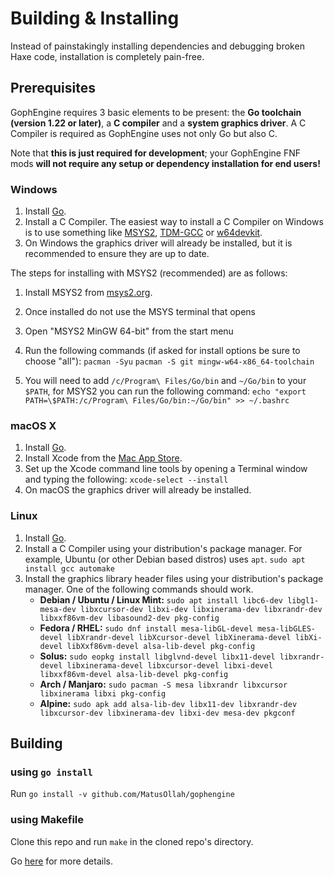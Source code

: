 # Building & Installing

Instead of painstakingly installing dependencies and debugging broken Haxe code, installation is completely pain-free.

## Prerequisites

GophEngine requires 3 basic elements to be present: the **Go toolchain (version 1.22 or later)**, a **C compiler** and a **system graphics driver**.
A C Compiler is required as GophEngine uses not only Go but also C.

Note that **this is just required for development**; your GophEngine FNF mods **will not require any setup or dependency installation for end users!**

### Windows

1. Install [Go](https://go.dev).
2. Install a C Compiler. The easiest way to install a C Compiler on Windows is to use something like [MSYS2](https://www.msys2.org/), [TDM-GCC](https://jmeubank.github.io/tdm-gcc/download/) or [w64devkit](https://github.com/skeeto/w64devkit).
3. On Windows the graphics driver will already be installed, but it is recommended to ensure they are up to date.

The steps for installing with MSYS2 (recommended) are as follows:

1. Install MSYS2 from [msys2.org](https://www.msys2.org/).
2. Once installed do not use the MSYS terminal that opens
3. Open "MSYS2 MinGW 64-bit" from the start menu
4. Run the following commands (if asked for install options be sure to choose "all"):
    `pacman -Syu`
    `pacman -S git mingw-w64-x86_64-toolchain`

5. You will need to add `/c/Program\ Files/Go/bin` and `~/Go/bin` to your `$PATH`, for MSYS2 you can run the following command:
    `echo "export PATH=\$PATH:/c/Program\ Files/Go/bin:~/Go/bin" >> ~/.bashrc`

### macOS X

1. Install [Go](https://go.dev).
2. Install Xcode from the [Mac App Store](https://apps.apple.com/us/app/xcode/id497799835?mt=12).
3. Set up the Xcode command line tools by opening a Terminal window and typing the following:
    `xcode-select --install`
4. On macOS the graphics driver will already be installed.

### Linux

1. Install [Go](https://go.dev).
2. Install a C Compiler using your distribution's package manager. For example, Ubuntu (or other Debian based distros) uses `apt`.
    `sudo apt install gcc automake`
3. Install the graphics library header files using your distribution's package manager. One of the following commands should work.
    * **Debian / Ubuntu / Linux Mint:** `sudo apt install libc6-dev libgl1-mesa-dev libxcursor-dev libxi-dev libxinerama-dev libxrandr-dev libxxf86vm-dev libasound2-dev pkg-config`
    * **Fedora / RHEL:** `sudo dnf install mesa-libGL-devel mesa-libGLES-devel libXrandr-devel libXcursor-devel libXinerama-devel libXi-devel libXxf86vm-devel alsa-lib-devel pkg-config`
    * **Solus:** `sudo eopkg install libglvnd-devel libx11-devel libxrandr-devel libxinerama-devel libxcursor-devel libxi-devel libxxf86vm-devel alsa-lib-devel pkg-config`
    * **Arch / Manjaro:** `sudo pacman -S mesa libxrandr libxcursor libxinerama libxi pkg-config`
    * **Alpine:** `sudo apk add alsa-lib-dev libx11-dev libxrandr-dev libxcursor-dev libxinerama-dev libxi-dev mesa-dev pkgconf`

## Building

### using `go install`

Run `go install -v github.com/MatusOllah/gophengine`

### using Makefile

Clone this repo and run `make` in the cloned repo's directory.

Go [here](https://ebitengine.org/en/documents/install.html) for more details.
